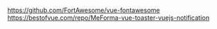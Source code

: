 https://github.com/FortAwesome/vue-fontawesome
https://bestofvue.com/repo/MeForma-vue-toaster-vuejs-notification
